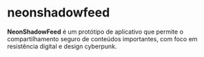 # neonshadowfeed
 **NeonShadowFeed** é um protótipo de aplicativo que permite o compartilhamento seguro de conteúdos importantes, com foco em resistência digital e design cyberpunk.
